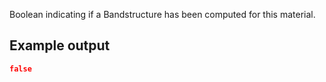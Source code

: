 Boolean indicating if a Bandstructure has been computed for this material.

## Example output

```json
false
```

